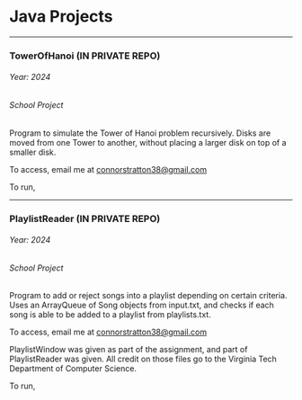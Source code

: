 # Java Projects  

-----------------------

### TowerOfHanoi (IN PRIVATE REPO)
###### Year: 2024
###### School Project

Program to simulate the Tower of Hanoi problem recursively. Disks are moved from one Tower to another, without placing a larger disk on top of a smaller disk. 

To access, email me at connorstratton38@gmail.com

To run, 


-----------------------

### PlaylistReader (IN PRIVATE REPO)
###### Year: 2024
###### School Project

Program to add or reject songs into a playlist depending on certain criteria. Uses an ArrayQueue of Song objects from input.txt, and checks if each song is able to be added to a playlist from playlists.txt.  

To access, email me at connorstratton38@gmail.com

PlaylistWindow was given as part of the assignment, and part of PlaylistReader was given. All credit on those files go to the Virginia Tech Department of Computer Science.  

To run, 
